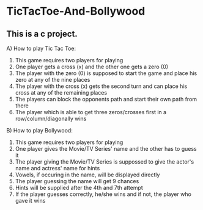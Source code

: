 # TicTacToe-And-Bollywood

## This is a c project.


A) How to play Tic Tac Toe:

1. This game requires two players for playing
2. One player gets a cross (x) and the other one gets a zero (0)
3. The player with the zero (0) is supposed to start the game and place his zero at any of the nine places
4. The player with the cross (x) gets the second turn and can place his cross at any of the remaining places
5. The players can block the opponents path and start their own path from there
6. The player which is able to get three zeros/crosses first in a row/column/diagonally wins


B) How to play Bollywood:
1. This game requires two players for playing
2. One player gives the Movie/TV Series' name and the other has to guess it
3. The player giving the Movie/TV Series is suppossed to give the actor's name and actress' name for hints
4. Vowels, if occuring in the name, will be displayed directly
5. The player guessing the name will get 9 chances
6. Hints will be supplied after the 4th and 7th attempt
7. If the player guesses correctly, he/she wins and if not, the player who gave it wins

